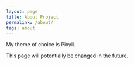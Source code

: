 ```yaml
---
layout: page
title: About Project
permalink: /about/
tags: about
---
```

My theme of choice is Pixyll.

This page will potentially be changed in the future.